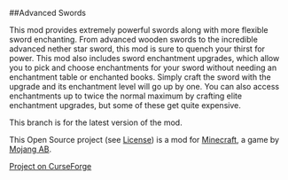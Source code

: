 ##Advanced Swords

This mod provides extremely powerful swords along with more flexible sword enchanting. From advanced wooden swords to the incredible advanced nether star sword, this mod is sure to quench your thirst for power.
This mod also includes sword enchantment upgrades, which allow you to pick and choose enchantments for your sword without needing an enchantment table or enchanted books. Simply craft the sword with the upgrade and its enchantment level will go up by one.
You can also access enchantments up to twice the normal maximum by crafting elite enchantment upgrades, but some of these get quite expensive.

This branch is for the latest version of the mod.

This Open Source project (see [License](https://github.com/sblectric/AdvancedSwords/blob/master/license.md)) is a mod for [Minecraft](http://www.minecraft.net/), a game by [Mojang AB](http://mojang.com/).

[Project on CurseForge](http://minecraft.curseforge.com/projects/advanced-swords)
